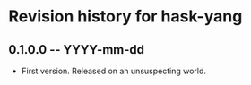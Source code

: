 # Revision history for hask-yang

## 0.1.0.0 -- YYYY-mm-dd

* First version. Released on an unsuspecting world.
